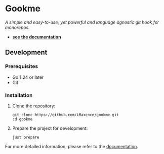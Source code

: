 # Gookme

*A simple and easy-to-use, yet powerful and language agnostic git hook for monorepos.*

- **[see the documentation](https://lmaxence.github.io/gookme)**

## Development

### Prerequisites

- Go 1.24 or later
- Git

### Installation

1. Clone the repository:

    ```shell
    git clone https://github.com/LMaxence/gookme.git
    cd gookme
    ```

2. Prepare the project for development:

    ```shell
    just prepare
    ```

For more detailed information, please refer to the [documentation](https://lmaxence.github.io/gookme).